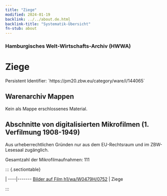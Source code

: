 ```yaml
---
title: "Ziege"
modified: 2024-01-19
backlink: ../../about.de.html
backlink-title: "Systematik-Übersicht"
fn-stub: about
---
```


### Hamburgisches Welt-Wirtschafts-Archiv (HWWA)

# Ziege

<div class="hint">Persistent Identifier: `https://pm20.zbw.eu/category/ware/i/144065`</div>







## Warenarchiv Mappen





Kein als Mappe erschlossenes Material.



<a id="filmsections" />

## Abschnitte von digitalisierten Mikrofilmen (1. Verfilmung 1908-1949)

<p>Aus urheberrechtlichen Gründen nur aus dem EU-Rechtsraum und im ZBW-Lesesaal zugänglich.</p>


<p>Gesamtzahl der Mikrofilmaufnahmen: 111</p>





::: {.sectiontable}

 | 
----|-------
<a class="btn" href="https://pm20.zbw.eu/film/h1/wa/W0479H/0752" rel="nofollow">Bilder auf Film h1/wa/W0479H/0752</a> | Ziege


:::
















